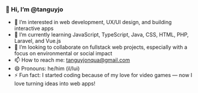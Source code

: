 ### 👋 Hi, I’m @tanguyjo

- 👀 I’m interested in web development, UX/UI design, and building interactive apps
- 🌱 I’m currently learning JavaScript, TypeScript, Java, CSS, HTML, PHP, Laravel, and Vue.js
- 💞️ I’m looking to collaborate on fullstack web projects, especially with a focus on environmental or social impact
- 📫 How to reach me: tanguyjonqua@gmail.com
- 😄 Pronouns: he/him (il/lui)
- ⚡ Fun fact: I started coding because of my love for video games — now I love turning ideas into web apps!
